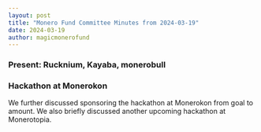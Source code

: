 ```yaml
---
layout: post
title: "Monero Fund Committee Minutes from 2024-03-19"
date: 2024-03-19
author: magicmonerofund
---
```


### Present: Rucknium, Kayaba, monerobull

### Hackathon at Monerokon

We further discussed sponsoring the hackathon at Monerokon from goal to amount. We also briefly discussed another upcoming hackathon at Monerotopia.
